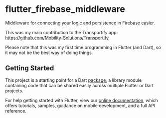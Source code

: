 # flutter_firebase_middleware

Middleware for connecting your logic and persistence in Firebase easier.

This was my main contribution to the Transportify app: https://github.com/Mobility-Solutions/Transportify

Please note that this was my first time programming in Flutter (and Dart), so it may not be the best way of doing things.

## Getting Started

This project is a starting point for a Dart
[package](https://flutter.dev/developing-packages/),
a library module containing code that can be shared easily across
multiple Flutter or Dart projects.

For help getting started with Flutter, view our 
[online documentation](https://flutter.dev/docs), which offers tutorials, 
samples, guidance on mobile development, and a full API reference.
